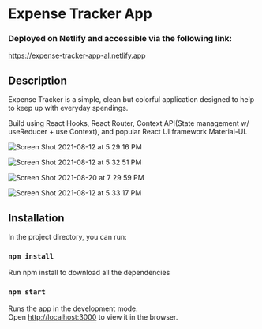 # Expense Tracker App

### Deployed on Netlify and accessible via the following link:
https://expense-tracker-app-al.netlify.app

## Description
Expense Tracker is a simple, clean but colorful application designed to help to keep up with everyday spendings.

Build using React Hooks, React Router, Context API(State management w/ useReducer + use Context), and popular React UI framework Material-UI.

![Screen Shot 2021-08-12 at 5 29 16 PM](https://user-images.githubusercontent.com/64429543/129287830-a833a884-77bb-493c-8a14-aa8b66d16e0d.png)

![Screen Shot 2021-08-12 at 5 32 51 PM](https://user-images.githubusercontent.com/64429543/129287856-6878bf48-7650-44a8-9cdb-9c0eb7493aea.png)

![Screen Shot 2021-08-20 at 7 29 59 PM](https://user-images.githubusercontent.com/64429543/130307782-e9d0ce2e-12de-47ef-b1a3-c518a2e4b5b3.png)

![Screen Shot 2021-08-12 at 5 33 17 PM](https://user-images.githubusercontent.com/64429543/129288095-25278113-5040-405f-83f4-c13bfbb7ef44.png)


## Installation
In the project directory, you can run:

### `npm install`
Run npm install to download all the dependencies

### `npm start`
Runs the app in the development mode.\
Open [http://localhost:3000](http://localhost:3000) to view it in the browser.

